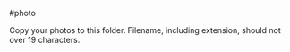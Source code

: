 #photo

Copy your photos to this folder. Filename, including extension, should not over 19 characters.